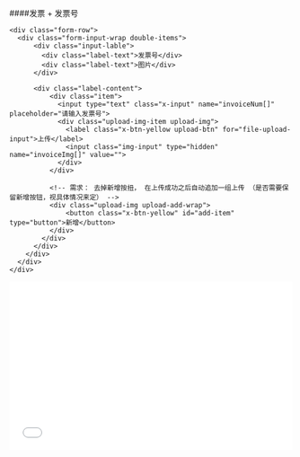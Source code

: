 ####发票 + 发票号

```
<div class="form-row">  
  <div class="form-input-wrap double-items">
      <div class="input-lable">
        <div class="label-text">发票号</div>
        <div class="label-text">图片</div>
      </div>

      <div class="label-content">  
          <div class="item">
            <input type="text" class="x-input" name="invoiceNum[]" placeholder="请输入发票号">
            <div class="upload-img-item upload-img"> 
              <label class="x-btn-yellow upload-btn" for="file-upload-input">上传</label>
              <input class="img-input" type="hidden" name="invoiceImg[]" value="">
            </div>
          </div>
          
          <!-- 需求： 去掉新增按扭， 在上传成功之后自动追加一组上传 （是否需要保留新增按钮，视具体情况来定） -->
          <div class="upload-img upload-add-wrap">
              <button class="x-btn-yellow" id="add-item" type="button">新增</button> 
          </div>
        </div> 
      </div> 
    </div> 
  </div> 
</div>
```


<iframe width="100%" height="300" src="//jsrun.net/CFqKp/embedded/all/light/" allowfullscreen="allowfullscreen" frameborder="0"></iframe>
